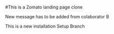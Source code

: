 #This is a Zomato landing page clone

New message has to be added from colaborator B

This is a new installation Setup Branch